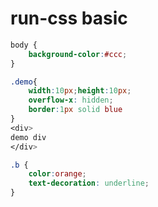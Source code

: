 # run-css basic

<!-- MARKRUN-HTML
<div class="demo" ></div>
 -->

````css
body {
    background-color:#ccc;
}
````

````css
.demo{
    width:10px;height:10px;
    overflow-x: hidden;
    border:1px solid blue
}
<div>
demo div
</div>
````

<!--{
    html: "<div class='b' >b</div>"
}-->
````css
.b {
    color:orange;
    text-decoration: underline;
}
````
